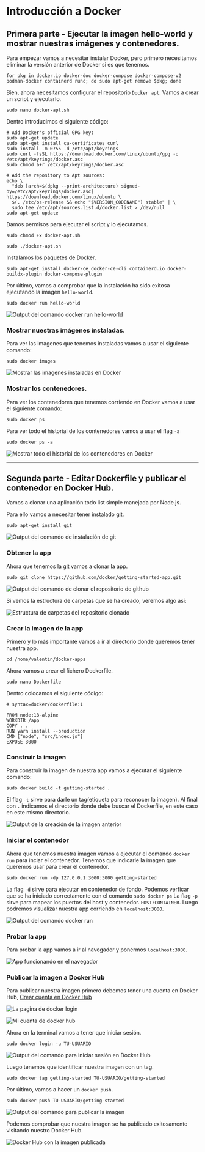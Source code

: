 # Introducción a Docker

## Primera parte - Ejecutar la imagen hello-world y mostrar nuestras imágenes y contenedores.

Para empezar vamos a necesitar instalar Docker, pero primero necesitamos eliminar la versión anterior de Docker si es que tenemos.

```
for pkg in docker.io docker-doc docker-compose docker-compose-v2 podman-docker containerd runc; do sudo apt-get remove $pkg; done
```
Bien, ahora necesitamos configurar el repositorio `Docker apt`.
Vamos a crear un script y ejecutarlo.

```
sudo nano docker-apt.sh
```

Dentro introducimos el siguiente código:

```
# Add Docker's official GPG key:
sudo apt-get update
sudo apt-get install ca-certificates curl
sudo install -m 0755 -d /etc/apt/keyrings
sudo curl -fsSL https://download.docker.com/linux/ubuntu/gpg -o /etc/apt/keyrings/docker.asc
sudo chmod a+r /etc/apt/keyrings/docker.asc

# Add the repository to Apt sources:
echo \
  "deb [arch=$(dpkg --print-architecture) signed-by=/etc/apt/keyrings/docker.asc] https://download.docker.com/linux/ubuntu \
  $(. /etc/os-release && echo "$VERSION_CODENAME") stable" | \
  sudo tee /etc/apt/sources.list.d/docker.list > /dev/null
sudo apt-get update
```

Damos permisos para ejecutar el script y lo ejecutamos.

```
sudo chmod +x docker-apt.sh

sudo ./docker-apt.sh
```

Instalamos los paquetes de Docker.

```
sudo apt-get install docker-ce docker-ce-cli containerd.io docker-buildx-plugin docker-compose-plugin
```

Por último, vamos a comprobar que la instalación ha sido exitosa ejecutando la imagen `hello-world`.

```
sudo docker run hello-world
```

![Output del comando docker run hello-world](./img/ejecutar_hello_world.png)


### Mostrar nuestras imágenes instaladas.

Para ver las imagenes que tenemos instaladas vamos a usar el siguiente comando:

```
sudo docker images
```

![Mostrar las imagenes instaladas en Docker](./img/mostrar_imagenes.png)


### Mostrar los contenedores.

Para ver los contenedores que tenemos corriendo en Docker vamos a usar el siguiente comando:

```
sudo docker ps
```

Para ver todo el historial de los contenedores vamos a usar el flag `-a`

```
sudo docker ps -a
```

![Mostrar todo el historial de los contenedores en Docker](./img/mostrar_contenedores_completo.png)


---

## Segunda parte - Editar Dockerfile y publicar el contenedor en Docker Hub.

Vamos a clonar una aplicación todo list simple manejada por Node.js.

Para ello vamos a necesitar tener instalado git.

```
sudo apt-get install git
```

![Output del comando de instalación de git](./img/instalar_git.png)


### Obtener la app

Ahora que tenemos la git vamos a clonar la app.

```
sudo git clone https://github.com/docker/getting-started-app.git
```

![Output del comando de clonar el repositorio de github](./img/clonar_repositorio.png)

Si vemos la estructura de carpetas que se ha creado, veremos algo así:

![Estructura de carpetas del repositorio clonado](./img/repositorio_get_started.png)


### Crear la imagen de la app

Primero y lo más importante vamos a ir al directorio donde queremos tener nuestra app.

```
cd /home/valentin/docker-apps
```

Ahora vamos a crear el fichero Dockerfile.

```
sudo nano Dockerfile
```

Dentro colocamos el siguiente código:

```
# syntax=docker/dockerfile:1

FROM node:18-alpine
WORKDIR /app
COPY . .
RUN yarn install --production
CMD ["node", "src/index.js"]
EXPOSE 3000
```


### Construir la imagen

Para construir la imagen de nuestra app vamos a ejecutar el siguiente comando:

```
sudo docker build -t getting-started .
```

El flag `-t` sirve para darle un tag(etiqueta para reconocer la imagen).
Al final con `.` indicamos el directorio donde debe buscar el Dockerfile, en este caso en este mismo directorio.

![Output de la creación de la imagen anterior](./img/crear_imagen.png)


### Iniciar el contenedor

Ahora que tenemos nuestra imagen vamos a ejecutar el comando `docker run` para inciar el contenedor.
Tenemos que indicarle la imagen que queremos usar para crear el contenedor.

```
sudo docker run -dp 127.0.0.1:3000:3000 getting-started
```

La flag `-d` sirve para ejecutar en contenedor de fondo. Podemos verficar que se ha iniciado correctamente con el comando ``` sudo docker ps ```
La flag `-p` sirve para mapear los puertos del host y contenedor. `HOST:CONTAINER`. Luego podremos visualizar nuestra app corriendo en `localhost:3000`.

![Output del comando docker run](./img/docker_run.png)


### Probar la app

Para probar la app vamos a ir al navegador y ponermos `localhost:3000`.

![App funcionando en el navegador](./img/app_funcionando.png)


### Publicar la imagen a Docker Hub

Para publicar nuestra imagen primero debemos tener una cuenta en Docker Hub, [Crear cuenta en Docker Hub](https://hub.docker.com)

![La pagina de docker login](./img/docker_login.png)

![Mi cuenta de docker hub](./img/mi_cuenta.png)

Ahora en la terminal vamos a tener que iniciar sesión.

```
sudo docker login -u TU-USUARIO
```

![Output del comando para iniciar sesión en Docker Hub](./img/login_to_push.png)

Luego tenemos que identificar nuestra imagen con un tag.

```
sudo docker tag getting-started TU-USUARIO/getting-started
```

Por último, vamos a hacer un `docker push`.

```
sudo docker push TU-USUARIO/getting-started
```

![Output del comando para publicar la imagen](./img/publicar_app.png)

Podemos comprobar que nuestra imagen se ha publicado exitosamente visitando nuestro Docker Hub.

![Docker Hub con la imagen publicada](./img/docker_hub_con_app_publicada.png)